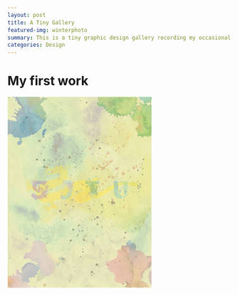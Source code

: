 ```yaml
---
layout: post
title: A Tiny Gallery
featured-img: winterphoto
summary: This is a tiny graphic design gallery recording my occasional inspiration
categories: Design
---
```

# My first work
![](/_img/posts/watercolor.jpg)


